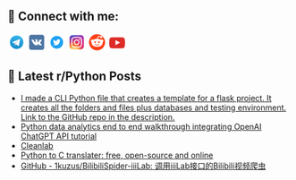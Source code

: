 ## 🔎 Connect with me:
[<img src="https://github.com/bullbesh/bullbesh/blob/main/images/Telegram.png" width="32" height="32" />](https://t.me/bullbesh)
[<img src="https://github.com/bullbesh/bullbesh/blob/main/images/VK.png" width="32" height="32" />](https://vk.com/bullbesh)
[<img src="https://github.com/bullbesh/bullbesh/blob/main/images/Twitter.png" width="32" height="32" />](https://twitter.com/bullbesh1)
[<img src="https://github.com/bullbesh/bullbesh/blob/main/images/Instagram.png" width="32" height="32" />](https://www.instagram.com/bullbesh)
[<img src="https://github.com/bullbesh/bullbesh/blob/main/images/Reddit.png" width="32" height="32" />](https://www.reddit.com/user/bullbesh)
[<img src="https://github.com/bullbesh/bullbesh/blob/main/images/YouTube.png" width="32" height="32" />](https://www.youtube.com/channel/UCtfjRs6uzgq5mfm8S06WTcg)

## 📕 Latest r/Python Posts
<!-- BLOG-POST-LIST:START -->
- [I made a CLI Python file that creates a template for a flask project. It creates all the folders and files plus databases and testing environment. Link to the GitHub repo in the description.](https://www.reddit.com/r/Python/comments/1848hpn/i_made_a_cli_python_file_that_creates_a_template/)
- [Python data analytics end to end walkthrough integrating OpenAI ChatGPT API tutorial](https://www.reddit.com/r/Python/comments/1847ve7/python_data_analytics_end_to_end_walkthrough/)
- [Cleanlab](https://www.reddit.com/r/Python/comments/18474eh/cleanlab/)
- [Python to C translater: free, open-source and online](https://www.reddit.com/r/Python/comments/1843qox/python_to_c_translater_free_opensource_and_online/)
- [GitHub - 1kuzus/BilibiliSpider-iiiLab: 调用iiiLab接口的Bilibili视频爬虫](https://www.reddit.com/r/Python/comments/1841ysp/github_1kuzusbilibilispideriiilab/)
<!-- BLOG-POST-LIST:END -->
